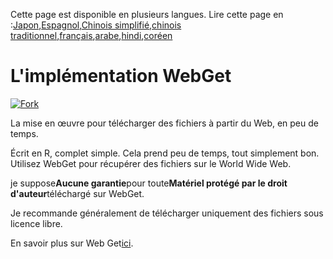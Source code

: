 <!-- # WebGet  [![GitHub forks](https://img.shields.io/github/forks/Tyler887/WebGet?label=Fork&style=social)](https://github.com/Tyler887/WebGet/fork)  The implementation to download files from the Web, in a short time.  Written in R, complete simple. It takes a short time, simply good. Use WebGet to retrieve files from the world wide web.    I assume **no warranty** for any **copyrighted material** downloaded on WebGet. I usally recommend downloading freely licensed files only. <br />https://github.com?Tyler887/WebGet/commit/main/ -->

Cette page est disponible en plusieurs langues.
Lire cette page en :[Japon](README.ja.md),[Espagnol](README.es.md),[Chinois simplifié](README.zh-CN.md),[chinois traditionnel](README.zh-TW.md),[français](README.fr.md),[arabe](README.ar.md),[hindi](README.hi.md),[coréen](README.ko.md)

# L'implémentation WebGet

[![Fork](https://img.shields.io/github/forks/Tyler887/WebGet?label=Fork&style=social)](https://github.com/Tyler887/WebGet/fork)

La mise en œuvre pour télécharger des fichiers à partir du Web, en peu de temps.

Écrit en R, complet simple. Cela prend peu de temps, tout simplement bon. Utilisez WebGet pour récupérer des fichiers sur le World Wide Web.

je suppose**Aucune garantie**pour toute**Matériel protégé par le droit d'auteur**téléchargé sur WebGet.

Je recommande généralement de télécharger uniquement des fichiers sous licence libre.

En savoir plus sur Web Get[ici](https://github.com/Tyler887/WebGet/wiki/WebGet).
